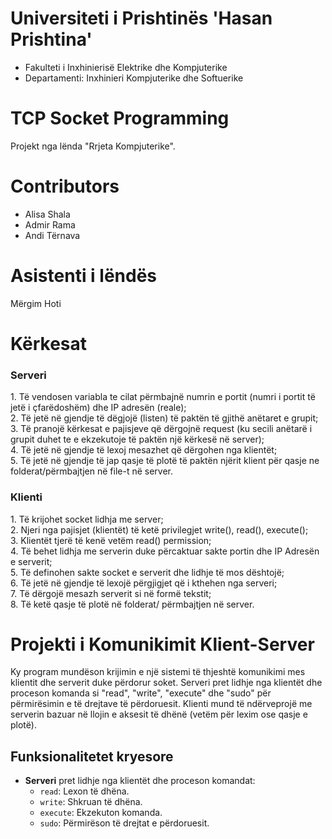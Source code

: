 # Universiteti i Prishtinës 'Hasan Prishtina'
- Fakulteti i Inxhinierisë Elektrike dhe Kompjuterike<br>
- Departamenti: Inxhinieri Kompjuterike dhe Softuerike<br>

# TCP Socket Programming
Projekt nga lënda "Rrjeta Kompjuterike".

# Contributors
- Alisa Shala
- Admir Rama
- Andi Tërnava

# Asistenti i lëndës
Mërgim Hoti


<h1>Kërkesat</h1>
<h3>Serveri</h3>
1. Të vendosen variabla te cilat përmbajnë numrin e portit (numri i portit të jetë i
çfarëdoshëm) dhe IP adresën (reale);<br>
2. Të jetë në gjendje të dëgjojë (listen) të paktën të gjithë anëtaret e grupit;<br>
3. Të pranojë kërkesat e pajisjeve që dërgojnë request (ku secili anëtarë i grupit duhet te e ekzekutoje të paktën një kërkesë në server);<br>
4. Të jetë në gjendje të lexoj mesazhet që dërgohen nga klientët;<br>
5. Të jetë në gjendje të jap qasje të plotë të paktën njërit klient për qasje ne folderat/përmbajtjen në file-t në server.<br>
<h3>Klienti</h3>
1. Të krijohet socket lidhja me server;<br>
2. Njeri nga pajisjet (klientët) të ketë privilegjet write(), read(), execute();<br>
3. Klientët tjerë të kenë vetëm read() permission;<br>
4. Të behet lidhja me serverin duke përcaktuar sakte portin dhe IP Adresën e serverit;<br>
5. Të definohen sakte socket e serverit dhe lidhje të mos dështojë;<br>
6. Të jetë në gjendje të lexojë përgjigjet që i kthehen nga serveri;<br>
7. Të dërgojë mesazh serverit si në formë tekstit;<br>
8. Të ketë qasje të plotë në folderat/ përmbajtjen në server.<br>


# Projekti i Komunikimit Klient-Server

Ky program mundëson krijimin e një sistemi të thjeshtë komunikimi mes klientit dhe serverit duke përdorur soket. 
Serveri pret lidhje nga klientët dhe proceson komanda si "read", "write", "execute" dhe "sudo" për përmirësimin e të drejtave të përdoruesit. Klienti mund të ndërveprojë me serverin bazuar në llojin e aksesit të dhënë (vetëm për lexim ose qasje e plotë).

## Funksionalitetet kryesore
- **Serveri** pret lidhje nga klientët dhe proceson komandat:
  - `read`: Lexon të dhëna.
  - `write`: Shkruan të dhëna.
  - `execute`: Ekzekuton komanda.
  - `sudo`: Përmirëson të drejtat e përdoruesit.


